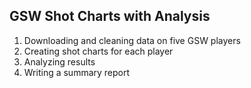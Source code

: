 ## GSW Shot Charts with Analysis

1. Downloading and cleaning data on five GSW players
2. Creating shot charts for each player
3. Analyzing results
4. Writing a summary report